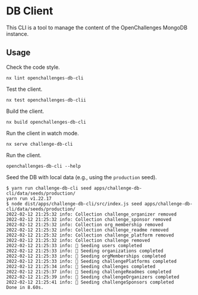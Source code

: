 # DB Client

This CLI is a tool to manage the content of the OpenChallenges MongoDB
instance.

## Usage

Check the code style.

    nx lint openchallenges-db-cli

Test the client.

    nx test openchallenges-db-clii

Build the client.

    nx build openchallenges-db-cli

Run the client in watch mode.

    nx serve challenge-db-cli

Run the client.

    openchallenges-db-cli --help

Seed the DB with local data (e.g., using the `production` seed).

```console
$ yarn run challenge-db-cli seed apps/challenge-db-cli/data/seeds/production/
yarn run v1.22.17
$ node dist/apps/challenge-db-cli/src/index.js seed apps/challenge-db-cli/data/seeds/production/
2022-02-12 21:25:32 info: Collection challenge_organizer removed
2022-02-12 21:25:32 info: Collection challenge_sponsor removed
2022-02-12 21:25:32 info: Collection org_membership removed
2022-02-12 21:25:32 info: Collection challenge_readme removed
2022-02-12 21:25:32 info: Collection challenge_platform removed
2022-02-12 21:25:32 info: Collection challenge removed
2022-02-12 21:25:33 info: 🌱 Seeding users completed
2022-02-12 21:25:33 info: 🌱 Seeding organizations completed
2022-02-12 21:25:33 info: 🌱 Seeding orgMemberships completed
2022-02-12 21:25:33 info: 🌱 Seeding challengePlatforms completed
2022-02-12 21:25:34 info: 🌱 Seeding challenges completed
2022-02-12 21:25:37 info: 🌱 Seeding challengeReadmes completed
2022-02-12 21:25:39 info: 🌱 Seeding challengeOrganizers completed
2022-02-12 21:25:41 info: 🌱 Seeding challengeSponsors completed
Done in 8.60s.
```
